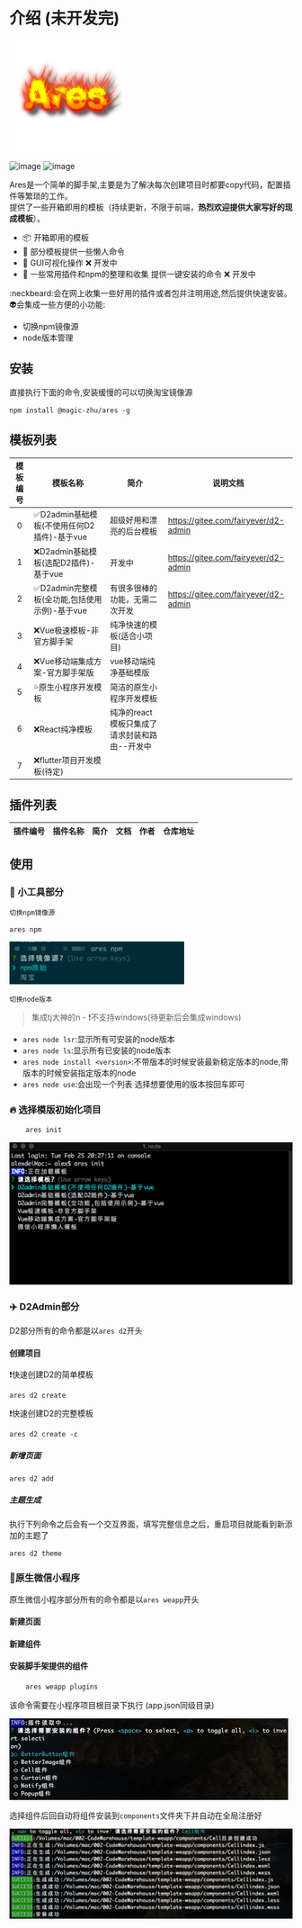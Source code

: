 # 介绍 (未开发完)
![image](assets/Ares.png)

![image](https://img.shields.io/badge/Version-1.0.21-green.svg)  ![image](https://img.shields.io/badge/node->10-red.svg)

Ares是一个简单的脚手架,主要是为了解决每次创建项目时都要copy代码，配置插件等繁琐的工作。<br>
提供了一些开箱即用的模板（持续更新，不限于前端，**热烈欢迎提供大家写好的现成模板**）。

 - 📦 开箱即用的模板
 - 🚗 部分模板提供一些懒人命令
 - 🚀 GUI可视化操作 ❌ 开发中
 - 📖 一些常用插件和npm的整理和收集 提供一键安装的命令 ❌ 开发中

:neckbeard:会在网上收集一些好用的插件或者包并注明用途,然后提供快速安装。<br>
:alien:会集成一些方便的小功能:
- 切换npm镜像源
- node版本管理


## 安装

直接执行下面的命令,安装缓慢的可以切换淘宝镜像源

```shell
npm install @magic-zhu/ares -g
```

## 模板列表

模板编号 | 模板名称| 简介 | 说明文档 
|:---:|---|---|---
0| ✅D2admin基础模板(不使用任何D2插件)-基于vue|超级好用和漂亮的后台模板|https://gitee.com/fairyever/d2-admin
1| ❌D2admin基础模板(选配D2插件)-基于vue|开发中|https://gitee.com/fairyever/d2-admin
2| ✅D2admin完整模板(全功能,包括使用示例)-基于vue|有很多很棒的功能，无需二次开发|https://gitee.com/fairyever/d2-admin
3| ❌Vue极速模板-非官方脚手架|纯净快速的模板(适合小项目)|
4| ❌Vue移动端集成方案-官方脚手架版| vue移动端纯净基础模版|
5| 💦原生小程序开发模板| 简洁的原生小程序开发模板 |
6| ❌React纯净模板|纯净的react模板只集成了请求封装和路由--开发中|
7| ❌flutter项目开发模板(待定)|

## 插件列表

插件编号 | 插件名称 | 简介 | 文档 | 作者 | 仓库地址
---|---|---|---|---|---|

## 使用

### 🚀 小工具部分

`切换npm镜像源`
```shell
ares npm
```
![image](assets/npm.png)

`切换node版本`
>集成tj大神的n - :exclamation:不支持windows(待更新后会集成windows)

+ `ares node lsr`:显示所有可安装的node版本
+ `ares node ls`:显示所有已安装的node版本
+ `ares node install <version>`:不带版本的时候安装最新稳定版本的node,带版本的时候安装指定版本的node
+ `ares node use`:会出现一个列表 选择想要使用的版本按回车即可

### 🔥 选择模版初始化项目

```bash
    ares init
```
![image](assets/ares_init.png)

### ✈️ D2Admin部分

D2部分所有的命令都是以`ares d2`开头

#### 创建项目

:exclamation:快速创建D2的简单模板
```shell
ares d2 create 
```
:exclamation:快速创建D2的完整模板
```shell
ares d2 create -c
```
##### 新增页面

```shell
ares d2 add 
```

##### 主题生成

执行下列命令之后会有一个交互界面，填写完整信息之后，重启项目就能看到新添加的主题了

```shell
ares d2 theme 
```

###  🧩原生微信小程序

原生微信小程序部分所有的命令都是以`ares weapp`开头

#### 新建页面

#### 新建组件

#### 安装脚手架提供的组件

```bash
    ares weapp plugins
```
该命令需要在小程序项目根目录下执行 (app.json同级目录)

![示例图片](/assets/ares_weapp_plugins.png)

选择组件后回自动将组件安装到`components`文件夹下并自动在全局注册好

![示例图片](/assets/ares_weapp_plugins_install.png)